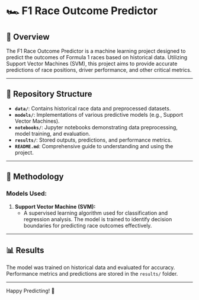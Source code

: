 # 🏎️ F1 Race Outcome Predictor

## 📌 Overview

The F1 Race Outcome Predictor is a machine learning project designed to predict the outcomes of Formula 1 races based on historical data. Utilizing Support Vector Machines (SVM), this project aims to provide accurate predictions of race positions, driver performance, and other critical metrics.

---

## 📁 Repository Structure

- **`data/`**: Contains historical race data and preprocessed datasets.
- **`models/`**: Implementations of various predictive models (e.g., Support Vector Machines).
- **`notebooks/`**: Jupyter notebooks demonstrating data preprocessing, model training, and evaluation.
- **`results/`**: Stored outputs, predictions, and performance metrics.
- **`README.md`**: Comprehensive guide to understanding and using the project.

---

## 📖 Methodology

### Models Used:

1. **Support Vector Machine (SVM):**
   - A supervised learning algorithm used for classification and regression analysis. The model is trained to identify decision boundaries for predicting race outcomes effectively.

---

## 📊 Results

The model was trained on historical data and evaluated for accuracy. Performance metrics and predictions are stored in the `results/` folder.

---

Happy Predicting! 🚀


